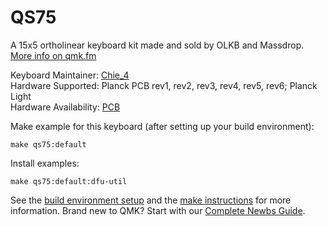 QS75
===

A 15x5 ortholinear keyboard kit made and sold by OLKB and Massdrop. [More info on qmk.fm](http://qmk.fm/planck/)

Keyboard Maintainer: [Chie_4](https://github.com/jackhumbert)  
Hardware Supported: Planck PCB rev1, rev2, rev3, rev4, rev5, rev6; Planck Light  
Hardware Availability: [PCB](https://github.com/chie4hao/qs75)

Make example for this keyboard (after setting up your build environment):

    make qs75:default

Install examples:

    make qs75:default:dfu-util

See the [build environment setup](https://docs.qmk.fm/#/getting_started_build_tools) and the [make instructions](https://docs.qmk.fm/#/getting_started_make_guide) for more information. Brand new to QMK? Start with our [Complete Newbs Guide](https://docs.qmk.fm/#/newbs).
